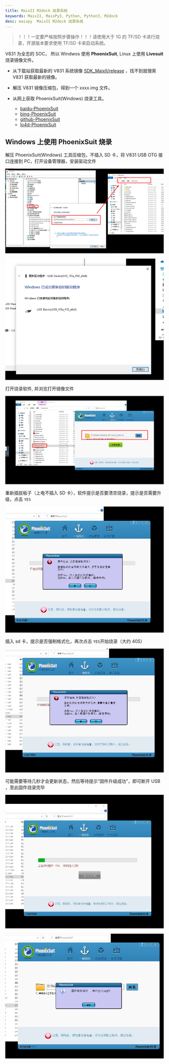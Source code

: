 ```yaml
---
title: MaixII M2dock 烧录系统
keywords: MaixII, MaixPy3, Python, Python3, M2dock
desc: maixpy  MaixII M2dock 烧录系统
---
```


> ！！！一定要严格按照步骤操作！！！请使用大于 1G 的 TF/SD 卡进行烧录，开源版本要求使用 TF/SD 卡来启动系统。

V831 为全志的 SOC， 所以 Windwos 使用 **PhoenixSuit**, Linux 上使用 **Livesuit** 烧录镜像文件。

- 从下载站获取最新的 V831 系统镜像 [SDK_MaixII/release](http://dl.sipeed.com/shareURL/MAIX/SDK_MaixII/release) ，找不到就搜索 V831 获取最新的镜像。

- 解压 V831 镜像压缩包，得到一个 xxxx.img 文件。

- 从网上获取 PhoenixSuit(Windows) 烧录工具。
  - [baidu-PhoenixSuit](https://www.baidu.com/s?wd=PhoenixSuit)
  - [bing-PhoenixSuit](https://www.bing.com/search?q=PhoenixSuit&FORM=BESBTB&mkt=zh-CN) 
  - [github-PhoenixSuit](https://github.com/colorfulshark/PhoenixSuit)
  - [lo4d-PhoenixSuit](https://phoenixsuit.en.lo4d.com/windows)

## Windows 上使用 PhoenixSuit 烧录

解压 PhoenixSuit(Windows) 工具压缩包，不插入 SD 卡，将 V831 USB OTG 接口连接到 PC，打开设备管理器，安装驱动文件

![](./asserts/flash_01.png)

![](./asserts/flash_03.png)

打开烧录软件,  并浏览打开镜像文件

![](./asserts/flash_05.png)

重新插拔板子（上电不插入 SD 卡），软件提示是否要清空烧录，提示是否需要升级，点击 `YES` 

![](./asserts/flash_07.png)

插入 sd 卡，提示是否强制格式化，再次点击 `YES`开始烧录（大约 40S）

![](./asserts/flash_09.png)

可能需要等待几秒才会更新状态，然后等待提示“固件升级成功”，即可断开 USB ，至此固件烧录完毕

![](./asserts/flash_11.png)

![](./asserts/flash_13.png)